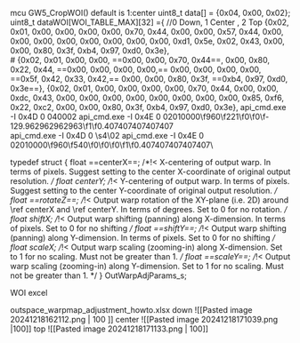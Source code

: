 mcu GW5_CropWOI()
default is 1:center
    uint8_t data[] = {0x04, 0x00, 0x02};
    uint8_t dataWOI[WOI_TABLE_MAX][32] ={ //0 Down, 1 Center , 2 Top
        {0x02, 0x01, 0x00, 0x00, 0x00, 0x00, 0x70, 0x44, 0x00, 0x00, 0x57, 0x44, 0x00, 0x00, 0x00, 0x00, 0x00, 0x00, 0x00, 0x00, 0xd1, 0x5e, 0x02, 0x43, 0x00, 0x00, 0x80, 0x3f, 0xb4, 0x97, 0xd0, 0x3e},               
        # {0x02, 0x01, 0x00, 0x00, ==0x00, 0x00, 0x70, 0x44==, 0x00, 0x80, 0x22, 0x44, ==0x00, 0x00, 0x00, 0x00,== 0x00, 0x00, 0x00, 0x00, ==0x5f, 0x42, 0x33, 0x42,== 0x00, 0x00, 0x80, 0x3f, ==0xb4, 0x97, 0xd0, 0x3e==},
        {0x02, 0x01, 0x00, 0x00, 0x00, 0x00, 0x70, 0x44, 0x00, 0x00, 0xdc, 0x43, 0x00, 0x00, 0x00, 0x00, 0x00, 0x00, 0x00, 0x00, 0x85, 0xf6, 0x22, 0xc2, 0x00, 0x00, 0x80, 0x3f, 0xb4, 0x97, 0xd0, 0x3e},
api_cmd.exe -I 0x4D 0 040002
api_cmd.exe -I 0x4E 0 02010000\f960\\f221\\f0\\f0\\f-129.962962962963\\f1\\f0.407407407407407\
api_cmd.exe -I 0x4D 0 \s4\02
api_cmd.exe -I 0x4E 0
02010000\f960\\f540\\f0\\f0\\f0\\f1\\f0.407407407407407\

typedef struct {
    float ==centerX==;                  /*!< X-centering of output warp. In terms of pixels. Suggest setting to the center X-coordinate of original output resolution. */
    float centerY;                  /*!< Y-centering of output warp. In terms of pixels. Suggest setting to the center Y-coordinate of original output resolution. */
    float ==rotateZ==;                  /*!< Output warp rotation of the XY-plane (i.e. 2D) around \ref centerX and \ref centerY. In terms of degrees. Set to 0 for no rotation. */
    float shiftX;                   /*!< Output warp shifting (panning) along X-dimension. In terms of pixels. Set to 0 for no shifting */
    float ==shiftY==;                   /*!< Output warp shifting (panning) along Y-dimension. In terms of pixels. Set to 0 for no shifting */
    float scaleX;                   /*!< Output warp scaling (zooming-in) along X-dimension. Set to 1 for no scaling. Must not be greater than 1. */
    float ==scaleY==;                   /*!< Output warp scaling (zooming-in) along Y-dimension. Set to 1 for no scaling. Must not be greater than 1. */
} OutWarpAdjParams_s;


WOI excel 

outspace_warpmap_adjustment_howto.xlsx
down
![[Pasted image 20241218162112.png | 100 ]]
center
![[Pasted image 20241218171039.png |100]]
top
![[Pasted image 20241218171133.png | 100]]